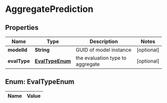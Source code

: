 
# AggregatePrediction

## Properties
Name | Type | Description | Notes
------------ | ------------- | ------------- | -------------
**modelId** | **String** | GUID of model instance |  [optional]
**evalType** | [**EvalTypeEnum**](#EvalTypeEnum) | the evaluation type to aggregate |  [optional]


<a name="EvalTypeEnum"></a>
## Enum: EvalTypeEnum
Name | Value
---- | -----



